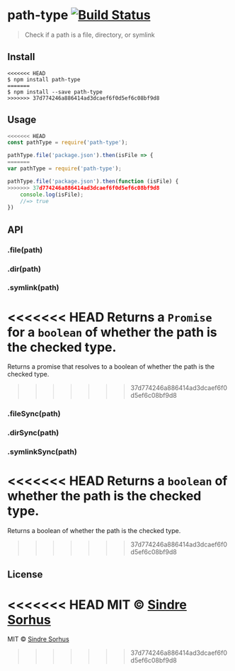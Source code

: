 # path-type [![Build Status](https://travis-ci.org/sindresorhus/path-type.svg?branch=master)](https://travis-ci.org/sindresorhus/path-type)

> Check if a path is a file, directory, or symlink


## Install

```
<<<<<<< HEAD
$ npm install path-type
=======
$ npm install --save path-type
>>>>>>> 37d774246a886414ad3dcaef6f0d5ef6c08bf9d8
```


## Usage

```js
<<<<<<< HEAD
const pathType = require('path-type');

pathType.file('package.json').then(isFile => {
=======
var pathType = require('path-type');

pathType.file('package.json').then(function (isFile) {
>>>>>>> 37d774246a886414ad3dcaef6f0d5ef6c08bf9d8
	console.log(isFile);
	//=> true
})
```


## API

### .file(path)
### .dir(path)
### .symlink(path)

<<<<<<< HEAD
Returns a `Promise` for a `boolean` of whether the path is the checked type.
=======
Returns a promise that resolves to a boolean of whether the path is the checked type.
>>>>>>> 37d774246a886414ad3dcaef6f0d5ef6c08bf9d8

### .fileSync(path)
### .dirSync(path)
### .symlinkSync(path)

<<<<<<< HEAD
Returns a `boolean` of whether the path is the checked type.
=======
Returns a boolean of whether the path is the checked type.
>>>>>>> 37d774246a886414ad3dcaef6f0d5ef6c08bf9d8


## License

<<<<<<< HEAD
MIT © [Sindre Sorhus](https://sindresorhus.com)
=======
MIT © [Sindre Sorhus](http://sindresorhus.com)
>>>>>>> 37d774246a886414ad3dcaef6f0d5ef6c08bf9d8

